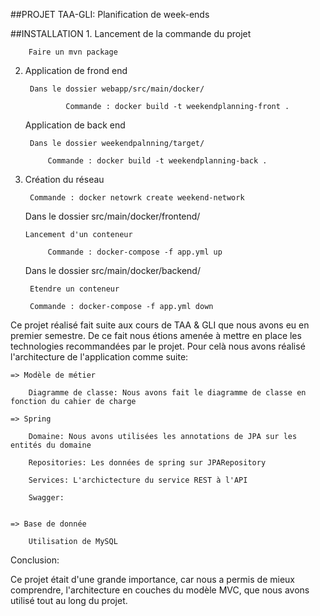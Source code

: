 ##PROJET TAA-GLI: Planification de week-ends


##INSTALLATION
1.
   Lancement de la commande du projet

		Faire un mvn package

2.
   Application de frond end

	   	Dans le dossier webapp/src/main/docker/

				Commande : docker build -t weekendplanning-front .

   Application de back end

		Dans le dossier weekendpalnning/target/

			Commande : docker build -t weekendplanning-back .

3.
	Création du réseau

		Commande : docker netowrk create weekend-network
	
	Dans le dossier src/main/docker/frontend/

	   Lancement d'un conteneur

			Commande : docker-compose -f app.yml up


	Dans le dossier src/main/docker/backend/

		Etendre un conteneur

		Commande : docker-compose -f app.yml down

Ce projet réalisé fait suite aux cours de TAA & GLI que nous avons eu en premier semestre. De ce fait nous étions amenée à mettre en place 
les technologies recommandées par le projet. Pour celà nous avons réalisé l'architecture de l'application comme suite:

	=> Modèle de métier 
	
		Diagramme de classe: Nous avons fait le diagramme de classe en fonction du cahier de charge
		
	=> Spring 

		Domaine: Nous avons utilisées les annotations de JPA sur les entités du domaine

		Repositories: Les données de spring sur JPARepository

		Services: L'archictecture du service REST à l'API

		Swagger: 
		
	
	=> Base de donnée
		
		Utilisation de MySQL
		
		
Conclusion:

Ce projet était d'une grande importance, car nous a permis de mieux comprendre, l'architecture en couches du modèle MVC, 
que nous avons utilisé tout au long du projet. 
